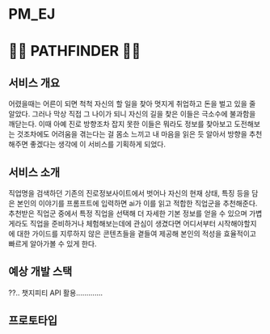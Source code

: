 # PM_EJ
# 🕵🏻 PATHFINDER 🕵🏻
## 서비스 개요
어렸을때는 어른이 되면 척척 자신의 할 일을 찾아 멋지게 취업하고 돈을 벌고 있을 줄 알았다. 
그러나 막상 직접 그 나이가 되니 자신의 길을 찾은 이들은 극소수에 불과함을 깨닫는다. 
이때 아예 진로 방향조차 잡지 못한 이들은 뭐라도 정보를 찾아보고 도전해보는 것조차에도 어려움을 겪는다는 걸 몸소 느끼고 내 마음을 읽은 듯 알아서 방향을 추천해주면 좋겠다는 생각에 이 서비스를 기획하게 되었다. 
## 서비스 소개
직업명을 검색하던 기존의 진로정보사이트에서 벗어나 자신의 현재 상태, 특징 등을 담은 본인의 이야기를 프롬프트에 입력하면 ai가 이를 읽고 적합한 직업군을 추천해준다. 추천받은 직업군 중에서 특정 직업을 선택해 더 자세한 기본 정보를 얻을 수 있으며 
가볍게라도 직업을 준비하거나 체험해보는데에 관심이 생겼다면 어디서부터 시작해야할지에 대한 가이드를 지루하지 않은 콘텐츠들을 곁들여 제공해 본인의 적성을 효율적이고 빠르게 알아가볼 수 있게 한다.
## 예상 개발 스택
??.. 챗지피티 API 활용.............
## 프로토타입


